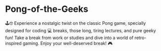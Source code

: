 # Pong-of-the-Geeks
🕹️🤓 Experience a nostalgic twist on the classic Pong game, specially designed for coding 💻 breaks, those long, tiring lectures, and pure geeky fun! Take a break from work or studies and dive into a world of retro-inspired gaming. Enjoy your well-deserved break! 🎮
